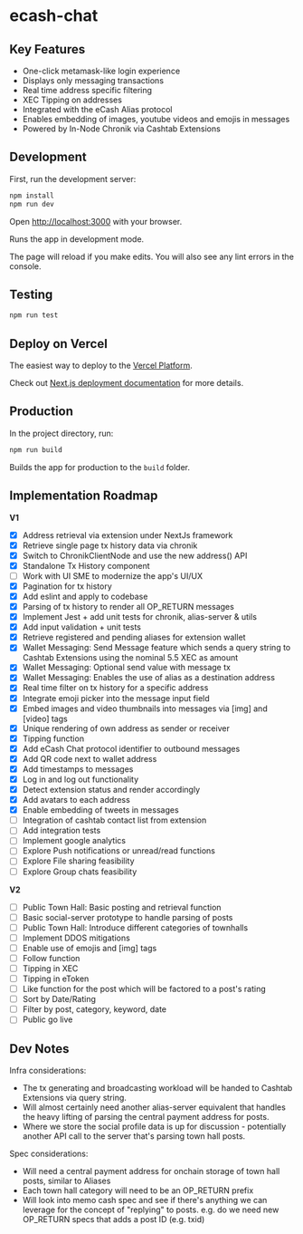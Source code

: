 # ecash-chat


## Key Features

- One-click metamask-like login experience
- Displays only messaging transactions
- Real time address specific filtering
- XEC Tipping on addresses
- Integrated with the eCash Alias protocol
- Enables embedding of images, youtube videos and emojis in messages
- Powered by In-Node Chronik via Cashtab Extensions


## Development

First, run the development server:

```bash
npm install
npm run dev
```

Open [http://localhost:3000](http://localhost:3000) with your browser.

Runs the app in development mode.

The page will reload if you make edits.
You will also see any lint errors in the console.

## Testing

```bash
npm run test
```

## Deploy on Vercel

The easiest way to deploy to the [Vercel Platform](https://vercel.com/new?utm_medium=default-template&filter=next.js&utm_source=create-next-app&utm_campaign=create-next-app-readme).

Check out [Next.js deployment documentation](https://nextjs.org/docs/deployment) for more details.

## Production

In the project directory, run:

```bash
npm run build
```

Builds the app for production to the `build` folder.

## Implementation Roadmap

**V1**
- [x] Address retrieval via extension under NextJs framework
- [x] Retrieve single page tx history data via chronik
- [x] Switch to ChronikClientNode and use the new address() API
- [x] Standalone Tx History component
- [ ] Work with UI SME to modernize the app's UI/UX
- [x] Pagination for tx history
- [x] Add eslint and apply to codebase
- [x] Parsing of tx history to render all OP_RETURN messages
- [x] Implement Jest + add unit tests for chronik, alias-server & utils
- [x] Add input validation + unit tests
- [x] Retrieve registered and pending aliases for extension wallet
- [x] Wallet Messaging: Send Message feature which sends a query string to Cashtab Extensions using the nominal 5.5 XEC as amount
- [x] Wallet Messaging: Optional send value with message tx
- [x] Wallet Messaging: Enables the use of alias as a destination address
- [x] Real time filter on tx history for a specific address
- [x] Integrate emoji picker into the message input field
- [x] Embed images and video thumbnails into messages via [img] and [video] tags
- [x] Unique rendering of own address as sender or receiver
- [x] Tipping function
- [x] Add eCash Chat protocol identifier to outbound messages
- [x] Add QR code next to wallet address
- [x] Add timestamps to messages
- [x] Log in and log out functionality
- [x] Detect extension status and render accordingly
- [x] Add avatars to each address
- [x] Enable embedding of tweets in messages
- [ ] Integration of cashtab contact list from extension
- [ ] Add integration tests
- [ ] Implement google analytics
- [ ] Explore Push notifications or unread/read functions
- [ ] Explore File sharing feasibility
- [ ] Explore Group chats feasibility

**V2**
- [ ] Public Town Hall: Basic posting and retrieval function
- [ ] Basic social-server prototype to handle parsing of posts
- [ ] Public Town Hall: Introduce different categories of townhalls
- [ ] Implement DDOS mitigations
- [ ] Enable use of emojis and [img] tags
- [ ] Follow function
- [ ] Tipping in XEC
- [ ] Tipping in eToken
- [ ] Like function for the post which will be factored to a post's rating
- [ ] Sort by Date/Rating
- [ ] Filter by post, category, keyword, date
- [ ] Public go live

## Dev Notes

Infra considerations:
- The tx generating and broadcasting workload will be handed to Cashtab Extensions via query string.
- Will almost certainly need another alias-server equivalent that handles the heavy lifting of parsing the central payment address for posts.
- Where we store the social profile data is up for discussion - potentially another API call to the server that's parsing town hall posts.

Spec considerations:
- Will need a central payment address for onchain storage of town hall posts, similar to Aliases
- Each town hall category will need to be an OP_RETURN prefix
- Will look into memo cash spec and see if there's anything we can leverage for the concept of "replying" to posts. e.g. do we need new OP_RETURN specs that adds a post ID (e.g. txid)
